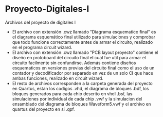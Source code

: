 # Proyecto-Digitales-I
Archivos del proyecto de digitales I
- El archivo con extensión .cwz llamado "Diagrama esquematico final" es el diagrama esquemático final utilizado para simulaciones y comprobar que todo funcione correctamente antes de armar el circuito, realizado en el programa circuit wizard.
- El archivo con extensión .cwz llamado "PCB layout proyecto" contiene el diseño en protoboard del circuito final el cual fue util para  armar el circuito facilmente sin confundirse. Además contiene diseños esquematicos en versiones previas del circuito final como el uso de un contador y decodificador por separado en vez de un solo CI que hace ambas funciones, realizado en circuit wizard.
- El resto de archivos corresponden a la carpeta generada del proyecto en Quartus, estan los codigos .vhd, el diagrama de bloques .bdf, los bloques generados para cada chip descrito en vhdl .bsf, las simulaciones por individual de cada chip .vwf y la simulacion del ensamblado del diagrama de bloques Waveform5.vwf y el archivo en quartus del proyecto en si .qpf.

